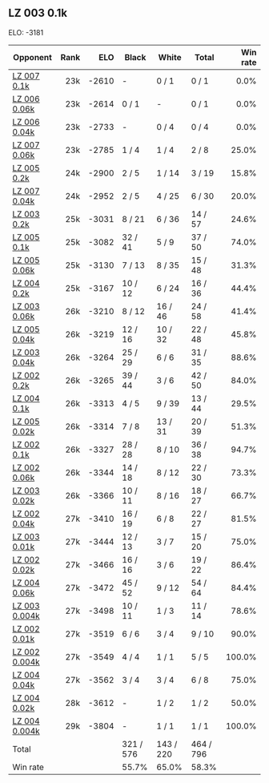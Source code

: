 ## LZ 003 0.1k ##

ELO: -3181

Opponent | Rank | ELO | Black | White | Total | Win rate
---------|-----:|----:|-------|-------|-------|-------:
[LZ 007 0.1k](LZ%20007%200.1k.md) | 23k | -2610 | - | 0 / 1 | 0 / 1 | 0.0%
[LZ 006 0.06k](LZ%20006%200.06k.md) | 23k | -2614 | 0 / 1 | - | 0 / 1 | 0.0%
[LZ 006 0.04k](LZ%20006%200.04k.md) | 23k | -2733 | - | 0 / 4 | 0 / 4 | 0.0%
[LZ 007 0.06k](LZ%20007%200.06k.md) | 23k | -2785 | 1 / 4 | 1 / 4 | 2 / 8 | 25.0%
[LZ 005 0.2k](LZ%20005%200.2k.md) | 24k | -2900 | 2 / 5 | 1 / 14 | 3 / 19 | 15.8%
[LZ 007 0.04k](LZ%20007%200.04k.md) | 24k | -2952 | 2 / 5 | 4 / 25 | 6 / 30 | 20.0%
[LZ 003 0.2k](LZ%20003%200.2k.md) | 25k | -3031 | 8 / 21 | 6 / 36 | 14 / 57 | 24.6%
[LZ 005 0.1k](LZ%20005%200.1k.md) | 25k | -3082 | 32 / 41 | 5 / 9 | 37 / 50 | 74.0%
[LZ 005 0.06k](LZ%20005%200.06k.md) | 25k | -3130 | 7 / 13 | 8 / 35 | 15 / 48 | 31.3%
[LZ 004 0.2k](LZ%20004%200.2k.md) | 25k | -3167 | 10 / 12 | 6 / 24 | 16 / 36 | 44.4%
[LZ 003 0.06k](LZ%20003%200.06k.md) | 26k | -3210 | 8 / 12 | 16 / 46 | 24 / 58 | 41.4%
[LZ 005 0.04k](LZ%20005%200.04k.md) | 26k | -3219 | 12 / 16 | 10 / 32 | 22 / 48 | 45.8%
[LZ 003 0.04k](LZ%20003%200.04k.md) | 26k | -3264 | 25 / 29 | 6 / 6 | 31 / 35 | 88.6%
[LZ 002 0.2k](LZ%20002%200.2k.md) | 26k | -3265 | 39 / 44 | 3 / 6 | 42 / 50 | 84.0%
[LZ 004 0.1k](LZ%20004%200.1k.md) | 26k | -3313 | 4 / 5 | 9 / 39 | 13 / 44 | 29.5%
[LZ 005 0.02k](LZ%20005%200.02k.md) | 26k | -3314 | 7 / 8 | 13 / 31 | 20 / 39 | 51.3%
[LZ 002 0.1k](LZ%20002%200.1k.md) | 26k | -3327 | 28 / 28 | 8 / 10 | 36 / 38 | 94.7%
[LZ 002 0.06k](LZ%20002%200.06k.md) | 26k | -3344 | 14 / 18 | 8 / 12 | 22 / 30 | 73.3%
[LZ 003 0.02k](LZ%20003%200.02k.md) | 26k | -3366 | 10 / 11 | 8 / 16 | 18 / 27 | 66.7%
[LZ 002 0.04k](LZ%20002%200.04k.md) | 27k | -3410 | 16 / 19 | 6 / 8 | 22 / 27 | 81.5%
[LZ 003 0.01k](LZ%20003%200.01k.md) | 27k | -3444 | 12 / 13 | 3 / 7 | 15 / 20 | 75.0%
[LZ 002 0.02k](LZ%20002%200.02k.md) | 27k | -3466 | 16 / 16 | 3 / 6 | 19 / 22 | 86.4%
[LZ 004 0.06k](LZ%20004%200.06k.md) | 27k | -3472 | 45 / 52 | 9 / 12 | 54 / 64 | 84.4%
[LZ 003 0.004k](LZ%20003%200.004k.md) | 27k | -3498 | 10 / 11 | 1 / 3 | 11 / 14 | 78.6%
[LZ 002 0.01k](LZ%20002%200.01k.md) | 27k | -3519 | 6 / 6 | 3 / 4 | 9 / 10 | 90.0%
[LZ 002 0.004k](LZ%20002%200.004k.md) | 27k | -3549 | 4 / 4 | 1 / 1 | 5 / 5 | 100.0%
[LZ 004 0.04k](LZ%20004%200.04k.md) | 27k | -3562 | 3 / 4 | 3 / 4 | 6 / 8 | 75.0%
[LZ 004 0.02k](LZ%20004%200.02k.md) | 28k | -3612 | - | 1 / 2 | 1 / 2 | 50.0%
[LZ 004 0.004k](LZ%20004%200.004k.md) | 29k | -3804 | - | 1 / 1 | 1 / 1 | 100.0%
Total | | | 321 / 576 | 143 / 220 | 464 / 796 | 
Win rate| | | 55.7% | 65.0% | 58.3% | 
